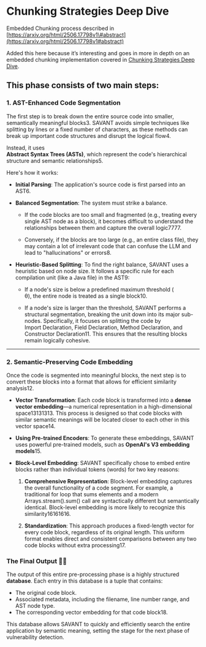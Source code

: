 # Chunking Strategies Deep Dive

Embedded Chunking process described in [https://arxiv.org/html/2506.17798v1\#abstract](https://arxiv.org/html/2506.17798v1#abstract)

Added this here because it’s interesting and goes in more in depth on an embedded chunking implementation covered in [Chunking Strategies Deep Dive](?tab=t.e9eg9kb488m1). 

This phase consists of two main steps:  
---

### **1\. AST-Enhanced Code Segmentation**

The first step is to break down the entire source code into smaller, semantically meaningful blocks3. SAVANT avoids simple techniques like splitting by lines or a fixed number of characters, as these methods can break up important code structures and disrupt the logical flow4.

Instead, it uses  
**Abstract Syntax Trees (ASTs)**, which represent the code's hierarchical structure and semantic relationships5.

Here's how it works:

* **Initial Parsing**: The application's source code is first parsed into an AST6.

* **Balanced Segmentation**: The system must strike a balance.  
  * If the code blocks are too small and fragmented (e.g., treating every single AST node as a block), it becomes difficult to understand the relationships between them and capture the overall logic7777.

  * Conversely, if the blocks are too large (e.g., an entire class file), they may contain a lot of irrelevant code that can confuse the LLM and lead to "hallucinations" or errors8.

* **Heuristic-Based Splitting**: To find the right balance, SAVANT uses a heuristic based on node size. It follows a specific rule for each compilation unit (like a Java file) in the AST9:

  * If a node's size is below a predefined maximum threshold (  
    θ), the entire node is treated as a single block10.

  * If a node's size is larger than the threshold, SAVANT performs a structural segmentation, breaking the unit down into its major sub-nodes. Specifically, it focuses on splitting the code by  
    Import Declaration, Field Declaration, Method Declaration, and Constructor Declaration11. This ensures that the resulting blocks remain logically cohesive.

---

### **2\. Semantic-Preserving Code Embedding**

Once the code is segmented into meaningful blocks, the next step is to convert these blocks into a format that allows for efficient similarity analysis12.

* **Vector Transformation**: Each code block is transformed into a **dense vector embedding**—a numerical representation in a high-dimensional space13131313. This process is designed so that code blocks with similar semantic meanings will be located closer to each other in this vector space14.

* **Using Pre-trained Encoders**: To generate these embeddings, SAVANT uses powerful pre-trained models, such as **OpenAI's V3 embedding models**15.

* **Block-Level Embedding**: SAVANT specifically chose to embed entire blocks rather than individual tokens (words) for two key reasons:  
  1. **Comprehensive Representation**: Block-level embedding captures the overall functionality of a code segment. For example, a traditional for loop that sums elements and a modern Arrays.stream().sum() call are syntactically different but semantically identical. Block-level embedding is more likely to recognize this similarity16161616.

  2. **Standardization**: This approach produces a fixed-length vector for every code block, regardless of its original length. This uniform format enables direct and consistent comparisons between any two code blocks without extra processing17.

### **The Final Output 🧑‍💻**

The output of this entire pre-processing phase is a highly structured **database**. Each entry in this database is a tuple that contains:

* The original code block.  
* Associated metadata, including the filename, line number range, and AST node type.  
* The corresponding vector embedding for that code block18.

This database allows SAVANT to quickly and efficiently search the entire application by semantic meaning, setting the stage for the next phase of vulnerability detection.

